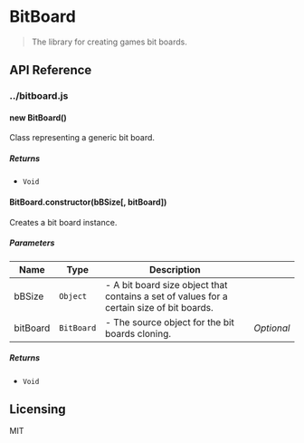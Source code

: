 # BitBoard

> The library for creating games bit boards.

## API Reference


### ../bitboard.js


#### new BitBoard() 

Class representing a generic bit board.






##### Returns


- `Void`



#### BitBoard.constructor(bBSize[, bitBoard]) 

Creates a bit board instance.




##### Parameters

| Name | Type | Description |  |
| ---- | ---- | ----------- | -------- |
| bBSize | `Object`  | - A bit board size object that contains a set of values for a certain size of bit boards. | &nbsp; |
| bitBoard | `BitBoard`  | - The source object for the bit boards cloning. | *Optional* |




##### Returns


- `Void`




## Licensing

MIT